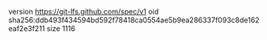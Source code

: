 version https://git-lfs.github.com/spec/v1
oid sha256:ddb493f434594bd592f78418ca0554ae5b9ea286337f093c8de162eaf2e3f211
size 1116
